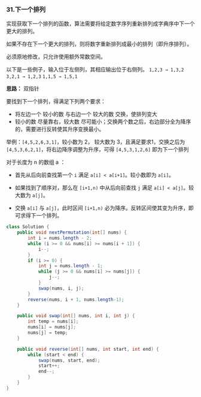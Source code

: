 ### 31.下一个排列

实现获取下一个排列的函数，算法需要将给定数字序列重新排列成字典序中下一个更大的排列。

如果不存在下一个更大的排列，则将数字重新排列成最小的排列（即升序排列）。

必须原地修改，只允许使用额外常数空间。

以下是一些例子，输入位于左侧列，其相应输出位于右侧列。
`1,2,3 → 1,3,2`
`3,2,1 → 1,2,3`
`1,1,5 → 1,5,1`



**思路：** 双指针

要找到下一个排列，得满足下列两个要求：

- 将左边一个 较小的数 与右边一个 较大的数 交换，使排列变大
- 较小的数 尽量靠右，较大数 尽可能小；交换两个数之后，右边部分全为降序的，需要进行反转使其升序变换最小。

举例：`[4,5,2,6,3,1]`，较小数为 2， 较大数为 3，且满足要求1，交换之后为 `[4,5,3,6,2,1]`，将右边降序调整为升序，可得 `[4,5,3,1,2,6]` 即为下一个排列

对于长度为 n 的数组 a ：

- 首先从后向前查找第一个 `i` 满足 `a[i] < a[i+1]`。较小数即为 `a[i]`。

- 如果找到了顺序对，那么在 `[i+1,n)` 中从后向前查找 `j` 满足 `a[i] < a[j]`。较大数为 `a[j]`。

- 交换 `a[i]` 与 `a[j]`，此时区间 `[i+1,n)` 必为降序。反转区间使其变为升序，即可求得下一个排列。

``` java
class Solution {
    public void nextPermutation(int[] nums) {
        int i = nums.length - 2;
        while (i >= 0 && nums[i] >= nums[i + 1]) {
            i--;
        }
        if (i >= 0) {
            int j = nums.length - 1;
            while (j >= 0 && nums[i] >= nums[j]) {
                j--;
            }
            swap(nums, i, j);
        }
        reverse(nums, i + 1, nums.length-1);
    }

    public void swap(int[] nums, int i, int j) {
        int temp = nums[i];
        nums[i] = nums[j];
        nums[j] = temp;
    }

    public void reverse(int[] nums, int start, int end) {
        while (start < end) {
            swap(nums, start, end);
            start++;
            end--;
        }
    }
}
```

